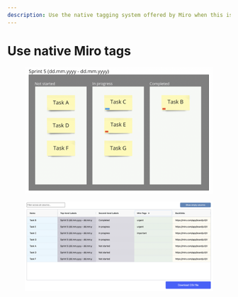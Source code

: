 ```yaml
---
description: Use the native tagging system offered by Miro when this is more convenient
---
```


# Use native Miro tags

<figure><img src="../.gitbook/assets/VisualData_MiroTags_01.png" alt=""><figcaption></figcaption></figure>

<figure><img src="../.gitbook/assets/VisualData_MiroTags_results_01.png" alt=""><figcaption></figcaption></figure>
